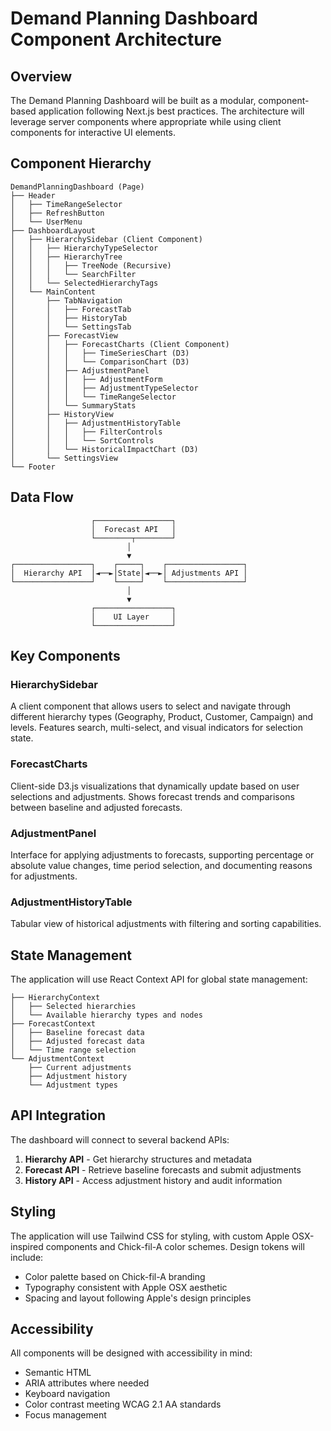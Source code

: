 # Demand Planning Dashboard Component Architecture

## Overview

The Demand Planning Dashboard will be built as a modular, component-based application following Next.js best practices. The architecture will leverage server components where appropriate while using client components for interactive UI elements.

## Component Hierarchy

```
DemandPlanningDashboard (Page)
├── Header
│   ├── TimeRangeSelector
│   ├── RefreshButton
│   └── UserMenu
├── DashboardLayout
│   ├── HierarchySidebar (Client Component)
│   │   ├── HierarchyTypeSelector
│   │   ├── HierarchyTree
│   │   │   ├── TreeNode (Recursive)
│   │   │   └── SearchFilter
│   │   └── SelectedHierarchyTags
│   └── MainContent
│       ├── TabNavigation
│       │   ├── ForecastTab
│       │   ├── HistoryTab
│       │   └── SettingsTab
│       ├── ForecastView
│       │   ├── ForecastCharts (Client Component)
│       │   │   ├── TimeSeriesChart (D3)
│       │   │   └── ComparisonChart (D3)
│       │   ├── AdjustmentPanel
│       │   │   ├── AdjustmentForm
│       │   │   ├── AdjustmentTypeSelector
│       │   │   └── TimeRangeSelector
│       │   └── SummaryStats
│       ├── HistoryView
│       │   ├── AdjustmentHistoryTable
│       │   │   ├── FilterControls
│       │   │   └── SortControls
│       │   └── HistoricalImpactChart (D3)
│       └── SettingsView
└── Footer
```

## Data Flow

```
                  ┌─────────────────┐
                  │  Forecast API   │
                  └────────┬────────┘
                          │
                          ▼
┌─────────────────┐    ┌─────┐    ┌─────────────────┐
│  Hierarchy API  │◄──►│State│◄──►│ Adjustments API │
└─────────────────┘    └─────┘    └─────────────────┘
                          │
                          ▼
                  ┌─────────────────┐
                  │    UI Layer     │
                  └─────────────────┘
```

## Key Components

### HierarchySidebar
A client component that allows users to select and navigate through different hierarchy types (Geography, Product, Customer, Campaign) and levels. Features search, multi-select, and visual indicators for selection state.

### ForecastCharts
Client-side D3.js visualizations that dynamically update based on user selections and adjustments. Shows forecast trends and comparisons between baseline and adjusted forecasts.

### AdjustmentPanel
Interface for applying adjustments to forecasts, supporting percentage or absolute value changes, time period selection, and documenting reasons for adjustments.

### AdjustmentHistoryTable
Tabular view of historical adjustments with filtering and sorting capabilities.

## State Management

The application will use React Context API for global state management:

```
├── HierarchyContext
│   ├── Selected hierarchies
│   └── Available hierarchy types and nodes
├── ForecastContext
│   ├── Baseline forecast data
│   ├── Adjusted forecast data
│   └── Time range selection
└── AdjustmentContext
    ├── Current adjustments
    ├── Adjustment history
    └── Adjustment types
```

## API Integration

The dashboard will connect to several backend APIs:

1. **Hierarchy API** - Get hierarchy structures and metadata
2. **Forecast API** - Retrieve baseline forecasts and submit adjustments
3. **History API** - Access adjustment history and audit information

## Styling

The application will use Tailwind CSS for styling, with custom Apple OSX-inspired components and Chick-fil-A color schemes. Design tokens will include:

- Color palette based on Chick-fil-A branding
- Typography consistent with Apple OSX aesthetic
- Spacing and layout following Apple's design principles

## Accessibility

All components will be designed with accessibility in mind:
- Semantic HTML
- ARIA attributes where needed
- Keyboard navigation
- Color contrast meeting WCAG 2.1 AA standards
- Focus management
